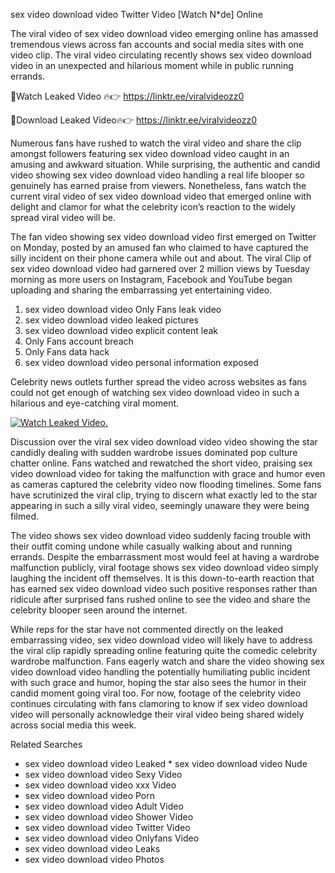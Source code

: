 ﻿sex video download video Twitter Video [Watch N*de] Online

The viral video of ﻿sex video download video emerging online has amassed tremendous views across fan accounts and social media sites with one video clip. The viral video circulating recently shows ﻿sex video download video in an unexpected and hilarious moment while in public running errands. 

🔴Watch Leaked Video 🔥👉  https://linktr.ee/viralvideozz0 

🔴Download Leaked Video🔥👉  https://linktr.ee/viralvideozz0 

Numerous fans have rushed to watch the viral video and share the clip amongst followers featuring ﻿sex video download video caught in an amusing and awkward situation. While surprising, the authentic and candid video showing ﻿sex video download video handling a real life blooper so genuinely has earned praise from viewers. Nonetheless, fans watch the current viral video of ﻿sex video download video that emerged online with delight and clamor for what the celebrity icon’s reaction to the widely spread viral video will be.

The fan video showing ﻿sex video download video first emerged on Twitter on Monday, posted by an amused fan who claimed to have captured the silly incident on their phone camera while out and about. The viral Clip of ﻿sex video download video had garnered over 2 million views by Tuesday morning as more users on Instagram, Facebook and YouTube began uploading and sharing the embarrassing yet entertaining video. 

1. ﻿sex video download video Only Fans leak video
2. ﻿sex video download video leaked pictures
3. ﻿sex video download video explicit content leak
4. Only Fans account breach
5. Only Fans data hack
6. ﻿sex video download video personal information exposed

Celebrity news outlets further spread the video across websites as fans could not get enough of watching ﻿sex video download video in such a hilarious and eye-catching viral moment. 

[![Watch Leaked Video.](https://miro.medium.com/v2/resize:fit:828/format:webp/1*cilzJN44JGOrTw9NJCrNHA.gif "Watch Leaked Video")](https://linktr.ee/viralvideozz0)

Discussion over the viral ﻿sex video download video video showing the star candidly dealing with sudden wardrobe issues dominated pop culture chatter online. Fans watched and rewatched the short video, praising ﻿sex video download video for taking the malfunction with grace and humor even as cameras captured the celebrity video now flooding timelines. Some fans have scrutinized the viral clip, trying to discern what exactly led to the star appearing in such a silly viral video, seemingly unaware they were being filmed.

The video shows ﻿sex video download video suddenly facing trouble with their outfit coming undone while casually walking about and running errands. Despite the embarrassment most would feel at having a wardrobe malfunction publicly, viral footage shows ﻿sex video download video simply laughing the incident off themselves. It is this down-to-earth reaction that has earned ﻿sex video download video such positive responses rather than ridicule after surprised fans rushed online to see the video and share the celebrity blooper seen around the internet.  

While reps for the star have not commented directly on the leaked embarrassing video, ﻿sex video download video will likely have to address the viral clip rapidly spreading online featuring quite the comedic celebrity wardrobe malfunction. Fans eagerly watch and share the video showing ﻿sex video download video handling the potentially humiliating public incident with such grace and humor, hoping the star also sees the humor in their candid moment going viral too. For now, footage of the celebrity video continues circulating with fans clamoring to know if ﻿sex video download video will personally acknowledge their viral video being shared widely across social media this week.

Related Searches
* ﻿sex video download video Leaked
﻿* sex video download video Nude
* ﻿sex video download video Sexy Video
* ﻿sex video download video xxx Video
* ﻿sex video download video Porn
* ﻿sex video download video Adult Video
* ﻿sex video download video Shower Video
* ﻿sex video download video Twitter Video
* ﻿sex video download video Onlyfans Video
* ﻿sex video download video Leaks
* ﻿sex video download video Photos